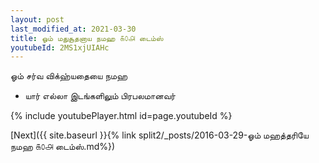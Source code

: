 ```yaml
---
layout: post
last_modified_at: 2021-03-30
title: ஓம் மதுசூதனாய நமஹ ௧௦௮ டைம்ஸ்
youtubeId: 2MS1xjUIAHc
---
```

 
 
 ஓம் சர்வ விக்ஹ்யதையை நமஹ  
 
 -  யார் எல்லா இடங்களிலும் பிரபலமானவர் 
 
  
 
  
 
 
 
 
 
 


{% include youtubePlayer.html id=page.youtubeId %}
 
[Next]({{ site.baseurl }}{% link  split2/_posts/2016-03-29-ஓம் மஹத்தரியே நமஹ ௧௦௮ டைம்ஸ்.md%})
 
